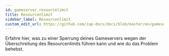 ```yaml
---
id: gameserver_resourcelimit
title: Resourcenlimit
sidebar_label: Resourcenlimit
custom_edit_url: https://github.com/zap-docs/docs/blob/master/en/gameserver_resourcelimit.md
---
```


Erfahre hier, was zu einer Sperrung deines Gameservers wegen der Überschreitung des Resourcenlimits führen kann und wie du das Problem behebst.